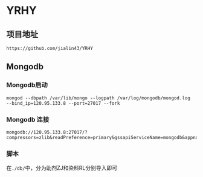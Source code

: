 # YRHY
## 项目地址
`https://github.com/jialin43/YRHY`
## Mongodb
### Mongodb启动
```
mongod --dbpath /var/lib/mongo --logpath /var/log/mongodb/mongod.log  --bind_ip=120.95.133.8 --port=27017 --fork
```
### Mongodb 连接
```
mongodb://120.95.133.8:27017/?compressors=zlib&readPreference=primary&gssapiServiceName=mongodb&appname=MongoDB%20Compass&ssl=false
```
### 脚本
在`./db/`中，分为助剂ZJ和染料RL分别导入即可